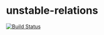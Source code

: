 unstable-relations
==================
[![Build Status](https://travis-ci.org/donmatheo/unstable-relations.svg?branch=scene2d)](https://travis-ci.org/donmatheo/unstable-relations)
